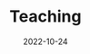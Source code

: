 ---
title: Teaching
date: 2022-10-24

type: landing

sections:
  - block: contact
    content:
      title: Courses
      text: [
  "ECE285, Electric Circuit Analysis I (Undergraduate Level)",
  "ECE350, Embedded Systems and Hardware Interfaces (Undergraduate Level)",
  "ECE618, Hardware Accelerators for Machine Learning (Graduate Level)"
]

---